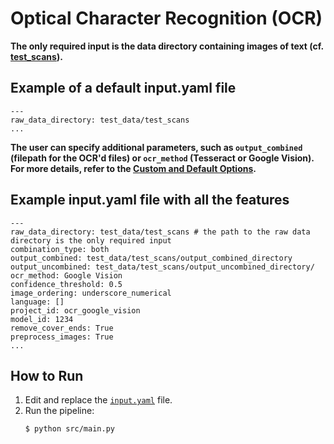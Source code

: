 # Optical Character Recognition (OCR)

**The only required input is the data directory containing images of text (cf. [test_scans](https://github.com/miielab/miienlp/tree/main/examples/test_data/test_scans)).**

## Example of a default input.yaml file

```
---
raw_data_directory: test_data/test_scans 
...
```

**The user can specify additional parameters, such as `output_combined` (filepath for the OCR'd files) or `ocr_method` (Tesseract or Google Vision). For more details, refer to the [Custom and Default Options](https://github.com/miielab/miienlp/blob/main/documentation/developer_documentation/ocr.md).**


## Example input.yaml file with all the features
```
---
raw_data_directory: test_data/test_scans # the path to the raw data directory is the only required input
combination_type: both 
output_combined: test_data/test_scans/output_combined_directory
output_uncombined: test_data/test_scans/output_uncombined_directory/
ocr_method: Google Vision
confidence_threshold: 0.5
image_ordering: underscore_numerical
language: []
project_id: ocr_google_vision
model_id: 1234
remove_cover_ends: True
preprocess_images: True
...
```


## How to Run

1. Edit and replace the [`input.yaml`](https://github.com/miielab/miienlp/tree/main/miienlp/ocr/input_yamls) file.
2. Run the pipeline:
    ```
    $ python src/main.py
    ```




